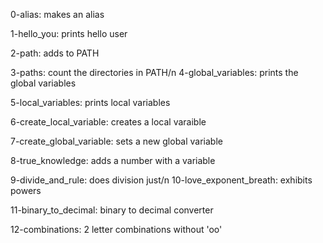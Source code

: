0-alias: makes an alias

1-hello_you: prints hello user

2-path: adds to PATH

3-paths: count the directories in PATH/n
4-global_variables: prints the global variables

5-local_variables: prints local variables

6-create_local_variable: creates a local varaible

7-create_global_variable: sets a new global variable

8-true_knowledge: adds a number with a variable

9-divide_and_rule: does division just/n
10-love_exponent_breath: exhibits powers

11-binary_to_decimal: binary to decimal converter

12-combinations: 2 letter combinations without 'oo'

